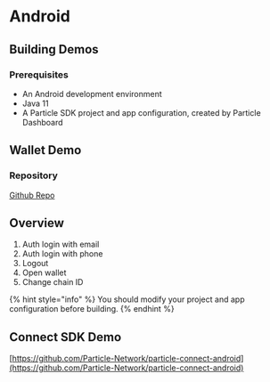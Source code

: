 # Android

## Building Demos

### Prerequisites <a href="#prerequisites" id="prerequisites"></a>

* An Android development environment
* Java 11
* A Particle SDK project and app configuration, created by Particle Dashboard

## Wallet Demo

### Repository

[Github Repo](https://github.com/Particle-Network/particle-android)

## Overview

1. Auth login with email
2. Auth login with phone
3. Logout
4. Open wallet
5. Change chain ID

{% hint style="info" %}
You should modify your project and app configuration before building.
{% endhint %}

## Connect SDK Demo

[https://github.com/Particle-Network/particle-connect-android](https://github.com/Particle-Network/particle-connect-android)

###
